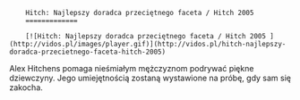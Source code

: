 
        Hitch: Najlepszy doradca przeciętnego faceta / Hitch 2005 
        =============
        
        [![Hitch: Najlepszy doradca przeciętnego faceta / Hitch 2005 ](http://vidos.pl/images/player.gif)](http://vidos.pl/hitch-najlepszy-doradca-przecietnego-faceta-hitch-2005)
        
        
 Alex Hitchens pomaga nieśmiałym mężczyznom podrywać piękne dziewczyny. Jego umiejętnością zostaną wystawione na próbę, gdy sam się zakocha.
    